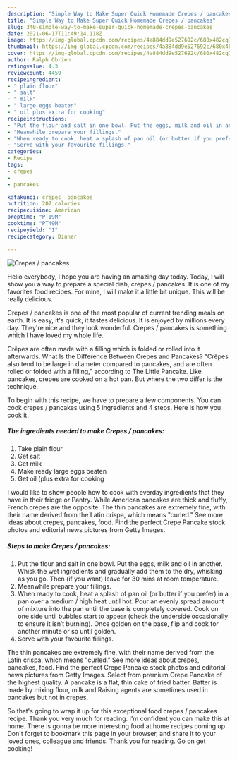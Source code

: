 ```yaml
---
description: "Simple Way to Make Super Quick Homemade Crepes / pancakes"
title: "Simple Way to Make Super Quick Homemade Crepes / pancakes"
slug: 340-simple-way-to-make-super-quick-homemade-crepes-pancakes
date: 2021-06-17T11:49:14.118Z
image: https://img-global.cpcdn.com/recipes/4a884dd9e527692c/680x482cq70/crepes-pancakes-recipe-main-photo.jpg
thumbnail: https://img-global.cpcdn.com/recipes/4a884dd9e527692c/680x482cq70/crepes-pancakes-recipe-main-photo.jpg
cover: https://img-global.cpcdn.com/recipes/4a884dd9e527692c/680x482cq70/crepes-pancakes-recipe-main-photo.jpg
author: Ralph Obrien
ratingvalue: 4.3
reviewcount: 4459
recipeingredient:
- " plain flour"
- " salt"
- " milk"
- " large eggs beaten"
- " oil plus extra for cooking"
recipeinstructions:
- "Put the flour and salt in one bowl. Put the eggs, milk and oil in another. Whisk the wet ingredients and gradually add them to the dry, whisking as you go. Then (if you want) leave for 30 mins at room temperature."
- "Meanwhile prepare your fillings."
- "When ready to cook, heat a splash of pan oil (or butter if you prefer) in a pan over a medium / high heat until hot. Pour an evenly spread amount of mixture into the pan until the base is completely covered. Cook on one side until bubbles start to appear (check the underside occasionally to ensure it isn’t burning). Once golden on the base, flip and cook for another minute or so until golden."
- "Serve with your favourite fillings."
categories:
- Recipe
tags:
- crepes
- 
- pancakes

katakunci: crepes  pancakes 
nutrition: 207 calories
recipecuisine: American
preptime: "PT19M"
cooktime: "PT49M"
recipeyield: "1"
recipecategory: Dinner

---
```



![Crepes / pancakes](https://img-global.cpcdn.com/recipes/4a884dd9e527692c/680x482cq70/crepes-pancakes-recipe-main-photo.jpg)

Hello everybody, I hope you are having an amazing day today. Today, I will show you a way to prepare a special dish, crepes / pancakes. It is one of my favorites food recipes. For mine, I will make it a little bit unique. This will be really delicious.

Crepes / pancakes is one of the most popular of current trending meals on earth. It is easy, it's quick, it tastes delicious. It is enjoyed by millions every day. They're nice and they look wonderful. Crepes / pancakes is something which I have loved my whole life.

Crêpes are often made with a filling which is folded or rolled into it afterwards. What Is the Difference Between Crepes and Pancakes? &#34;Crêpes also tend to be large in diameter compared to pancakes, and are often rolled or folded with a filling,&#34; according to The Little Pancake. Like pancakes, crepes are cooked on a hot pan. But where the two differ is the technique.


To begin with this recipe, we have to prepare a few components. You can cook crepes / pancakes using 5 ingredients and 4 steps. Here is how you cook it.

<!--inarticleads1-->

##### The ingredients needed to make Crepes / pancakes:

1. Take  plain flour
1. Get  salt
1. Get  milk
1. Make ready  large eggs beaten
1. Get  oil (plus extra for cooking


I would like to show people how to cook with everday ingredients that they have in their fridge or Pantry. While American pancakes are thick and fluffy, French crepes are the opposite. The thin pancakes are extremely fine, with their name derived from the Latin crispa, which means &#34;curled.&#34; See more ideas about crepes, pancakes, food. Find the perfect Crepe Pancake stock photos and editorial news pictures from Getty Images. 

<!--inarticleads2-->

##### Steps to make Crepes / pancakes:

1. Put the flour and salt in one bowl. Put the eggs, milk and oil in another. Whisk the wet ingredients and gradually add them to the dry, whisking as you go. Then (if you want) leave for 30 mins at room temperature.
1. Meanwhile prepare your fillings.
1. When ready to cook, heat a splash of pan oil (or butter if you prefer) in a pan over a medium / high heat until hot. Pour an evenly spread amount of mixture into the pan until the base is completely covered. Cook on one side until bubbles start to appear (check the underside occasionally to ensure it isn’t burning). Once golden on the base, flip and cook for another minute or so until golden.
1. Serve with your favourite fillings.


The thin pancakes are extremely fine, with their name derived from the Latin crispa, which means &#34;curled.&#34; See more ideas about crepes, pancakes, food. Find the perfect Crepe Pancake stock photos and editorial news pictures from Getty Images. Select from premium Crepe Pancake of the highest quality. A pancake is a flat, thin cake of fried batter. Batter is made by mixing flour, milk and Raising agents are sometimes used in pancakes but not in crepes. 

So that's going to wrap it up for this exceptional food crepes / pancakes recipe. Thank you very much for reading. I'm confident you can make this at home. There is gonna be more interesting food at home recipes coming up. Don't forget to bookmark this page in your browser, and share it to your loved ones, colleague and friends. Thank you for reading. Go on get cooking!
